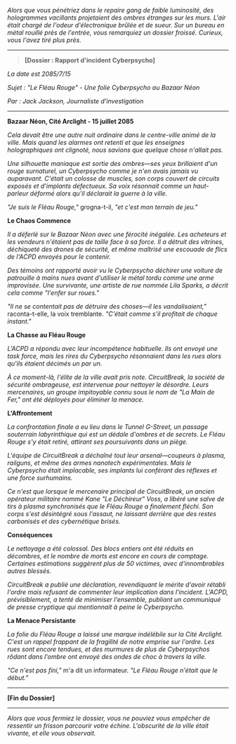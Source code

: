 _Alors que vous pénétriez dans le repaire gang de faible luminosité, des hologrammes vacillants projetaient des ombres étranges sur les murs. L'air était chargé de l'odeur d'électronique brûlée et de sueur. Sur un bureau en métal rouillé près de l'entrée, vous remarquiez un dossier froissé. Curieux, vous l'avez tiré plus près._

---

> **[Dossier : Rapport d'incident Cyberpsycho]**

_La date est 2085/7/15_

_Sujet : "Le Fléau Rouge" - Une folie Cyberpsycho au Bazaar Néon_

_Par : Jack Jackson, Journaliste d'investigation_

---

**Bazaar Néon, Cité Arclight - 15 juillet 2085**

_Cela devait être une autre nuit ordinaire dans le centre-ville animé de la ville. Mais quand les alarmes ont retenti et que les enseignes holographiques ont clignoté, nous savions que quelque chose n'allait pas._

_Une silhouette maniaque est sortie des ombres—ses yeux brillaient d'un rouge surnaturel, un Cyberpsycho comme je n'en avais jamais vu auparavant. C'était un colosse de muscles, son corps couvert de circuits exposés et d'implants défectueux. Sa voix résonnait comme un haut-parleur déformé alors qu'il déclarait la guerre à la ville._

_"Je suis le Fléau Rouge,"_ grogna-t-il, _"et c'est mon terrain de jeu."_

**Le Chaos Commence**

_Il a déferlé sur le Bazaar Néon avec une férocité inégalée. Les acheteurs et les vendeurs n'étaient pas de taille face à sa force. Il a détruit des vitrines, déchiqueté des drones de sécurité, et même maîtrisé une escouade de flics de l'ACPD envoyés pour le contenir._

_Des témoins ont rapporté avoir vu le Cyberpsycho déchirer une voiture de patrouille à mains nues avant d'utiliser le métal tordu comme une arme improvisée. Une survivante, une artiste de rue nommée Lila Sparks, a décrit cela comme "l'enfer sur roues."_

*"Il ne se contentait pas de détruire des choses—il les *vandalisaient*,"* raconta-t-elle, la voix tremblante. _"C'était comme s'il profitait de chaque instant."_

**La Chasse au Fléau Rouge**

_L'ACPD a répondu avec leur incompétence habituelle. Ils ont envoyé une task force, mais les rires du Cyberpsycho résonnaient dans les rues alors qu'ils étaient décimés un par un._

_À ce moment-là, l'élite de la ville avait pris note. CircuitBreak, la société de sécurité ombrageuse, est intervenue pour nettoyer le désordre. Leurs mercenaires, un groupe impitoyable connu sous le nom de "La Main de Fer," ont été déployés pour éliminer la menace._

**L'Affrontement**

_La confrontation finale a eu lieu dans le Tunnel G-Street, un passage souterrain labyrinthique qui est un dédale d'ombres et de secrets. Le Fléau Rouge s'y était retiré, attirant ses poursuivants dans un piège._

_L'équipe de CircuitBreak a déchaîné tout leur arsenal—coupeurs à plasma, railguns, et même des armes nanotech expérimentales. Mais le Cyberpsycho était implacable, ses implants lui conférant des réflexes et une force surhumains._

_Ce n'est que lorsque le mercenaire principal de CircuitBreak, un ancien opérateur militaire nommé Kane "Le Déchireur" Voss, a libéré une salve de tirs à plasma synchronisés que le Fléau Rouge a finalement fléchi. Son corps s'est désintégré sous l'assaut, ne laissant derrière que des restes carbonisés et des cybernétique brisés._

**Conséquences**

_Le nettoyage a été colossal. Des blocs entiers ont été réduits en décombres, et le nombre de morts est encore en cours de comptage. Certaines estimations suggèrent plus de 50 victimes, avec d'innombrables autres blessés._

_CircuitBreak a publié une déclaration, revendiquant le mérite d'avoir rétabli l'ordre mais refusant de commenter leur implication dans l'incident. L'ACPD, prévisiblement, a tenté de minimiser l'ensemble, publiant un communiqué de presse cryptique qui mentionnait à peine le Cyberpsycho._

**La Menace Persistante**

_La folie du Fléau Rouge a laissé une marque indélébile sur la Cité Arclight. C'est un rappel frappant de la fragilité de notre emprise sur l'ordre. Les rues sont encore tendues, et des murmures de plus de Cyberpsychos rôdant dans l'ombre ont envoyé des ondes de choc à travers la ville._

_"Ce n'est pas fini,"_ m'a dit un informateur. _"Le Fléau Rouge n'était que le début."_

---

**[Fin du Dossier]**

---

_Alors que vous fermiez le dossier, vous ne pouviez vous empêcher de ressentir un frisson parcourir votre échine. L'obscurité de la ville était vivante, et elle vous observait._
